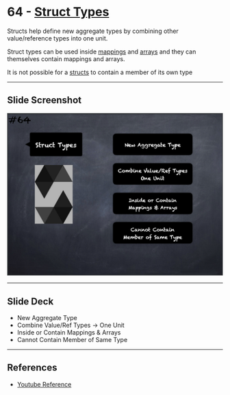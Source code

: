 # 64 - [Struct Types](Struct%20Types.md)
Structs help define new aggregate types by combining other value/reference types into one unit. 

Struct types can be used inside [mappings](Mapping%20Types.md) and [arrays](Arrays.md) and they can themselves contain mappings and arrays. 

It is not possible for a [structs](Structs.md) to contain a member of its own type

___
## Slide Screenshot
![064.png](../../images/solidity101/064.png)
___
## Slide Deck
- New Aggregate Type
- Combine Value/Ref Types -> One Unit
- Inside or Contain Mappings & Arrays
- Cannot Contain Member of Same Type
___
## References
- [Youtube Reference](https://youtu.be/WgU7KKKomMk?t=201)


